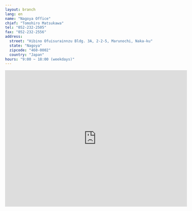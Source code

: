```yaml
---
layout: branch
lang: en
name: "Nagoya Office"
chief: "Tomohiro Matsukawa"
tel: "052-232-2505"
fax: "052-232-2556"
address:
  street: "Hibino Ofuisurainnzu Bldg. 3A, 2-2-5, Marunochi, Naka-ku"
  state: "Nagoya"
  zipcode: "460-0002"
  country: "Japan"
hours: "9:00 ~ 18:00 (weekdays)"
---
```


<iframe src="https://www.google.com/maps/embed?pb=!1m18!1m12!1m3!1d2305.989393579934!2d136.89669713501928!3d35.17752772455541!2m3!1f0!2f0!3f0!3m2!1i1024!2i768!4f13.1!3m3!1m2!1s0x600376d226147745%3A0x423dc9db935f7261!2s2+Chome-2-5+Marunouchi%2C+Naka-ku%2C+Nagoya-shi%2C+Aichi-ken+460-0002%2C+Japan!5e0!3m2!1sen!2sus!4v1474180264186" width="600" height="450" frameborder="0" style="border:0" allowfullscreen class="center-block"></iframe>
